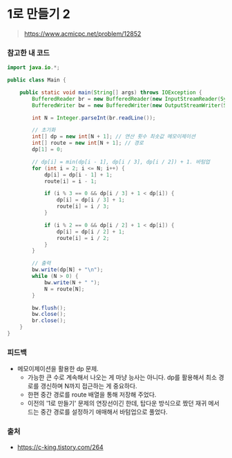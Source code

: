 # 1로 만들기 2

> https://www.acmicpc.net/problem/12852

### 참고한 내 코드

```java
import java.io.*;

public class Main {

    public static void main(String[] args) throws IOException {
        BufferedReader br = new BufferedReader(new InputStreamReader(System.in));
        BufferedWriter bw = new BufferedWriter(new OutputStreamWriter(System.out));

        int N = Integer.parseInt(br.readLine());

        // 초기화
        int[] dp = new int[N + 1]; // 연산 횟수 최솟값 메모이제이션
        int[] route = new int[N + 1]; // 경로
        dp[1] = 0;

        // dp[i] = min(dp[i - 1], dp[i / 3], dp[i / 2]) + 1. 바텀업
        for (int i = 2; i <= N; i++) {
            dp[i] = dp[i - 1] + 1;
            route[i] = i - 1;

            if (i % 3 == 0 && dp[i / 3] + 1 < dp[i]) {
                dp[i] = dp[i / 3] + 1;
                route[i] = i / 3;
            }

            if (i % 2 == 0 && dp[i / 2] + 1 < dp[i]) {
                dp[i] = dp[i / 2] + 1;
                route[i] = i / 2;
            }
        }

        // 출력
        bw.write(dp[N] + "\n");
        while (N > 0) {
            bw.write(N + " ");
            N = route[N];
        }

        bw.flush();
        bw.close();
        br.close();
    }
}
```

### 피드백

- 메모이제이션을 활용한 dp 문제.
    - 가능한 큰 수로 계속해서 나오는 게 마냥 능사는 아니다. dp를 활용해서 최소 경로를 갱신하며 N까지 접근하는 게 중요하다.
    - 한편 중간 경로를 route 배열을 통해 저장해 주었다.
    - 이전의 '1로 만들기' 문제의 연장선이긴 한데, 탑다운 방식으로 짰던 재귀 메서드는 중간 경로를 설정하기 애매해서 바텀업으로 풀었다.

### 출처

- https://c-king.tistory.com/264
